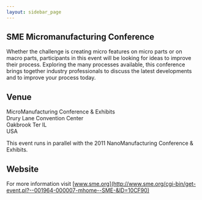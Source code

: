 ```yaml
---
layout: sidebar_page
---
```


## SME Micromanufacturing Conference

Whether the challenge is creating micro features on micro parts or on macro parts, participants in this event will be looking for ideas to improve their process. Exploring the many processes available, this conference brings together industry professionals to discuss the latest developments and to improve your process today.
<!--break-->
##  Venue

MicroManufacturing Conference & Exhibits  
Drury Lane Convention Center  
Oakbrook Ter IL  
USA  
  
This event runs in parallel with the 2011 NanoManufacturing Conference & Exhibits.  
  
##  Website

For more information visit [www.sme.org](http://www.sme.org/cgi-bin/get-event.pl?--001964-000007-mhome--SME-&ID=10CF90)